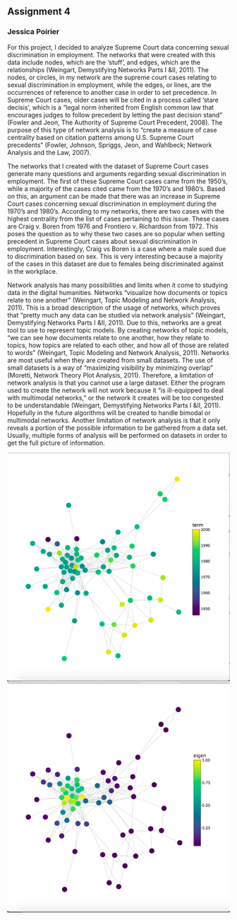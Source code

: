 ## Assignment 4
### Jessica Poirier

For this project, I decided to analyze Supreme Court data concerning sexual discrimination in employment. The networks that were created with this data include nodes, which are the ‘stuff’, and edges, which are the relationships (Weingart, Demystifying Networks Parts I &II, 2011). The nodes, or circles, in my network are the supreme court cases relating to sexual discrimination in employment, while the edges, or lines, are the occurrences of reference to another case in order to set precedence. In Supreme Court cases, older cases will be cited in a process called ‘stare decisis’, which is a “legal norm inherited from English common law that encourages judges to follow precedent by letting the past decision stand” (Fowler and Jeon, The Authority of Supreme Court Precedent, 2008). The purpose of this type of network analysis is to “create a measure of case centrality based on citation patterns among U.S. Supreme Court precedents” (Fowler, Johnson, Spriggs, Jeon, and Wahlbeck; Network Analysis and the Law, 2007). 

The networks that I created with the dataset of Supreme Court cases generate many questions and arguments regarding sexual discrimination in employment. The first of these Supreme Court cases came from the 1950’s, while a majority of the cases cited came from the 1970’s and 1980’s. Based on this, an argument can be made that there was an increase in Supreme Court cases concerning sexual discrimination in employment during the 1970’s and 1980’s. According to my networks, there are two cases with the highest centrality from the list of cases pertaining to this issue. These cases are Craig v. Boren from 1976 and Frontiero v. Richardson from 1972. This poses the question as to why these two cases are so popular when setting precedent in Supreme Court cases about sexual discrimination in employment. Interestingly, Craig vs Boren is a case where a male sued due to discrimination based on sex. This is very interesting because a majority of the cases in this dataset are due to females being discriminated against in the workplace. 

Network analysis has many possibilities and limits when it come to studying data in the digital humanities. Networks “visualize how documents or topics relate to one another” (Weingart, Topic Modeling and Network Analysis, 2011). This is a broad description of the usage of networks, which proves that “pretty much any data can be studied via network analysis” (Weingart, Demystifying Networks Parts I &II, 2011). Due to this, networks are a great tool to use to represent topic models. By creating networks of topic models, “we can see how documents relate to one another, how they relate to topics, how topics are related to each other, and how all of those are related to words” (Weingart, Topic Modeling and Network Analysis, 2011). Networks are most useful when they are created from small datasets. The use of small datasets is a way of “maximizing visibility by minimizing overlap” (Moretti, Network Theory Plot Analysis, 2011). Therefore, a limitation of network analysis is that you cannot use a large dataset. Either the program used to create the network will not work because it “is ill-equipped to deal with multimodal networks,” or the network it creates will be too congested to be understandable (Weingart, Demystifying Networks Parts I &II, 2011). Hopefully in the future algorithms will be created to handle bimodal or multimodal networks. Another limitation of network analysis is that it only reveals a portion of the possible information to be gathered from a data set. Usually, multiple forms of analysis will be performed on datasets in order to get the full picture of information.

![alt text](https://github.com/introdh/intro-dh-jesspoirierx/blob/master/Screen%20Shot%202017-11-30%20at%2010.03.39%20PM.png)
![alt text](https://github.com/introdh/intro-dh-jesspoirierx/blob/master/Screen%20Shot%202017-11-30%20at%2010.04.02%20PM.png)
